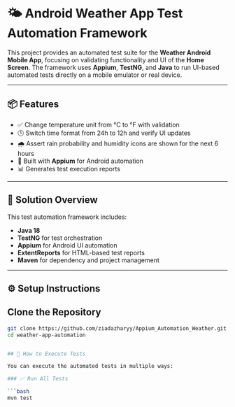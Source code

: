 # 🌤️ Android Weather App Test Automation Framework

This project provides an automated test suite for the **Weather Android Mobile App**, focusing on validating functionality and UI of the **Home Screen**. The framework uses **Appium**, **TestNG**, and **Java** to run UI-based automated tests directly on a mobile emulator or real device.

---

## 📦 Features

- ✅ Change temperature unit from °C to °F with validation
- 🕒 Switch time format from 24h to 12h and verify UI updates
- 🌧️ Assert rain probability and humidity icons are shown for the next 6 hours
- 📲 Built with **Appium** for Android automation
- 📊 Generates test execution reports

---

## 📘 Solution Overview

This test automation framework includes:

- **Java 18**
- **TestNG** for test orchestration
- **Appium** for Android UI automation
- **ExtentReports** for HTML-based test reports
- **Maven** for dependency and project management

---

## ⚙️ Setup Instructions

## Clone the Repository

```bash
git clone https://github.com/ziadazharyy/Appium_Automation_Weather.git
cd weather-app-automation


## 🚀 How to Execute Tests

You can execute the automated tests in multiple ways:

### ✅ Run All Tests

```bash
mvn test
